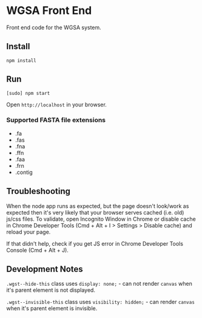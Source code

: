 WGSA Front End
==========

Front end code for the WGSA system.

Install
----------------
`npm install`

Run
----------------
`[sudo] npm start`

Open `http://localhost` in your browser.

### Supported FASTA file extensions
* .fa
* .fas
* .fna
* .ffn
* .faa
* .frn
* .contig

Troubleshooting
----------------
When the node app runs as expected, but the page doesn't look/work as expected then it's very likely that your browser serves cached (i.e. old) js/css files. To validate, open Incognito Window in Chrome or disable cache in Chrome Developer Tools (Cmd + Alt + I > Settings > Disable cache) and reload your page.

If that didn't help, check if you get JS error in Chrome Developer Tools Console (Cmd + Alt + J).

Development Notes
----------------

`.wgst--hide-this` class uses `display: none;` - can not render `canvas` when it's parent element is not displayed.

`.wgst--invisible-this` class uses `visibility: hidden;` - can render `canvas` when it's parent element is invisible.